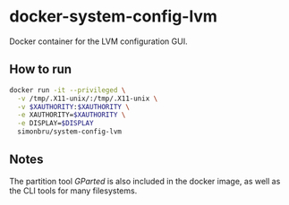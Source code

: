 # docker-system-config-lvm

Docker container for the LVM configuration GUI.

## How to run
```sh
docker run -it --privileged \
  -v /tmp/.X11-unix/:/tmp/.X11-unix \
  -v $XAUTHORITY:$XAUTHORITY \
  -e XAUTHORITY=$XAUTHORITY \
  -e DISPLAY=$DISPLAY
  simonbru/system-config-lvm
```

## Notes

The partition tool *GParted* is also included in the docker image, as well as the CLI tools for many filesystems.
